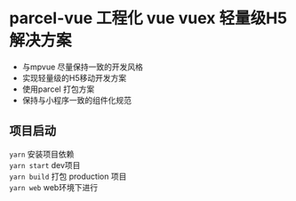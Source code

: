 # parcel-vue 工程化 vue vuex 轻量级H5解决方案

+   与mpvue 尽量保持一致的开发风格
+   实现轻量级的H5移动开发方案
+   使用parcel 打包方案
+   保持与小程序一致的组件化规范

## 项目启动
`yarn`          安装项目依赖        
`yarn start`    dev项目       
`yarn build`    打包 production 项目      
`yarn web`      web环境下进行       

